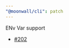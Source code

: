```yaml
---
"@moonwall/cli": patch
---
```


ENv Var support
- [#202](https://github.com/Moonsong-Labs/moonwall/issues/202)